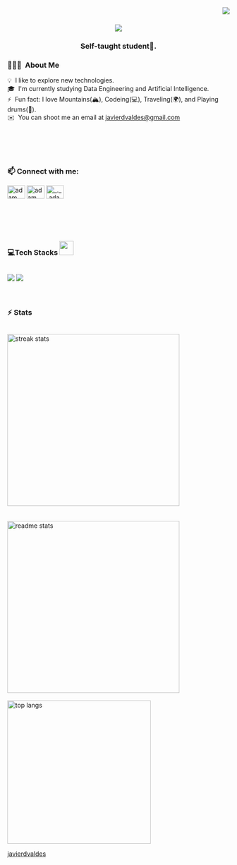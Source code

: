 <img align="right" src="https://visitor-badge.laobi.icu/badge?page_id=javierdvaldes.javierdvaldes" />

<h1 align="center">
    <img src="https://readme-typing-svg.herokuapp.com/?font=Righteous&size=35&center=true&vCenter=true&width=500&height=70&duration=4000&lines=Hi+There!+👋;+I'm+Javier+Valdés!;" />
</h1>
<h3 align="center">Self-taught student🌟.</h3>


### 👨🏻‍💻 &nbsp;About Me

💡 &nbsp;I like to explore new technologies.\
🎓 &nbsp;I'm currently studying Data Engineering and Artificial Intelligence.\
⚡ &nbsp;Fun fact: I love Mountains(🏔️), Codeing(💻), Traveling(🌍), and Playing drums(🥁).\
✉️ &nbsp;You can shoot me an email at javierdvaldes@gmail.com

<h1 align="center">
<br>
<h3 align="left">📫 Connect with me:</h3>
<p align="left">
  <a href="https://www.linkedin.com/in/javier-valdes-96296225b/" target="blank"><img align="center"
      src="https://raw.githubusercontent.com/rahuldkjain/github-profile-readme-generator/master/src/images/icons/Social/linked-in-alt.svg"
      alt="adam pithewan" height="30" width="40" /></a>
  <a href="https://www.facebook.com/profile.php?id=100011784750265" target="blank"><img align="center"
      src="https://raw.githubusercontent.com/rahuldkjain/github-profile-readme-generator/master/src/images/icons/Social/facebook.svg"
      alt="adam pithen wala" height="30" width="40" /></a>
  <a href="https://www.instagram.com/javierdvaldes/" target="blank"><img align="center"
      src="https://raw.githubusercontent.com/rahuldkjain/github-profile-readme-generator/master/src/images/icons/Social/instagram.svg"
      alt="_._.adam._" height="30" width="40" /></a>
</p>
</h1>

<h1 align="center">
<br>
<h3 align="left">💻Tech Stacks <img src = "https://media2.giphy.com/media/QssGEmpkyEOhBCb7e1/giphy.gif?cid=ecf05e47a0n3gi1bfqntqmob8g9aid1oyj2wr3ds3mg700bl&rid=giphy.gif" width = 32px></h3>

<br/>
<div align="left">
    <img src="https://skillicons.dev/icons?i=html,css,vscode,github,git"/>
    <img src="https://skillicons.dev/icons?i=python,postgresql"/><br>
</div>
<br/>
</h1>

<h1 align="center">
<h3 align="left">⚡ Stats</h3>
<br>
<div>
  <img width=390 src="https://github-readme-streak-stats-salesp07.vercel.app/?user=javierdvaldes&count_private=true&theme=react&border_radius=10" alt="streak stats"/>
</div>
<br/>

<div>
<br>
  <img width=390 src="https://github-readme-stats-salesp07.vercel.app/api?username=javierdvaldes&count_private=true&show_icons=true&theme=react&rank_icon=github&border_radius=10" alt="readme stats" />
</div>
<br/>

<img width=325 align="center" src="https://github-readme-stats-salesp07.vercel.app/api/top-langs/?username=javierdvaldes&hide=HTML&langs_count=8&layout=compact&theme=react&border_radius=10&size_weight=0.5&count_weight=0.5&exclude_repo=github-readme-stats" alt="top langs" />
</div>


[javierdvaldes](https://github.com/javierdvaldes)

